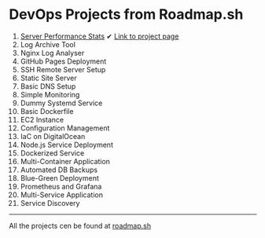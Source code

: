 # DevOps Projects from Roadmap.sh 



1. [Server Performance Stats](https://github.com/madebydawid/devops-labs/tree/main/server-performance-stats) ✔ [Link to project page](https://roadmap.sh/projects/server-stats)
2. Log Archive Tool 
3. Nginx Log Analyser
4. GitHub Pages Deployment
5. SSH Remote Server Setup
6. Static Site Server
7. Basic DNS Setup
8. Simple Monitoring
9. Dummy Systemd Service
10. Basic Dockerfile
11. EC2 Instance
12. Configuration Management
13. IaC on DigitalOcean
14. Node.js Service Deployment
15. Dockerized Service
16. Multi-Container Application
17. Automated DB Backups
18. Blue-Green Deployment
19. Prometheus and Grafana
20. Multi-Service Application
21. Service Discovery

---

All the projects cen be found at [roadmap.sh](https://roadmap.sh/devops/projects)
